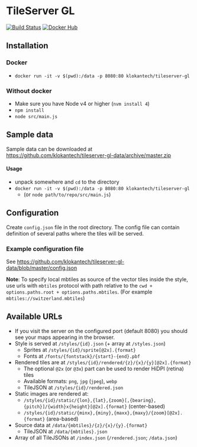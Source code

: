 # TileServer GL
[![Build Status](https://travis-ci.org/klokantech/tileserver-gl.svg?branch=master)](https://travis-ci.org/klokantech/tileserver-gl)
[![Docker Hub](https://img.shields.io/badge/docker-hub-blue.svg)](https://hub.docker.com/r/klokantech/tileserver-gl/)


## Installation

### Docker
 - `docker run -it -v $(pwd):/data -p 8080:80 klokantech/tileserver-gl`

### Without docker
 - Make sure you have Node v4 or higher (`nvm install 4`)
 - `npm install`
 - `node src/main.js`

## Sample data
Sample data can be downloaded at https://github.com/klokantech/tileserver-gl-data/archive/master.zip

#### Usage
- unpack somewhere and `cd` to the directory
- `docker run -it -v $(pwd):/data -p 8080:80 klokantech/tileserver-gl`
  - (or `node path/to/repo/src/main.js`)

## Configuration

Create `config.json` file in the root directory.
The config file can contain definition of several paths where the tiles will be served.

### Example configuration file
See https://github.com/klokantech/tileserver-gl-data/blob/master/config.json

**Note**: To specify local mbtiles as source of the vector tiles inside the style, use urls with `mbtiles` protocol with path relative to the `cwd + options.paths.root + options.paths.mbtiles`. (For example `mbtiles://switzerland.mbtiles`)

## Available URLs

- If you visit the server on the configured port (default 8080) you should see your maps appearing in the browser.
- Style is served at `/styles/{id}.json` (+ array at `/styles.json`)
  - Sprites at `/styles/{id}/sprite[@2x].{format}`
  - Fonts at `/fonts/{fontstack}/{start}-{end}.pbf`
- Rendered tiles are at `/styles/{id}/rendered/{z}/{x}/{y}[@2x].{format}`
  - The optional `@2x` (or `@3x`) part can be used to render HiDPI (retina) tiles
  - Available formats: `png`, `jpg` (`jpeg`), `webp`
  - TileJSON at `/styles/{id}/rendered.json`
- Static images are rendered at:
  - `/styles/{id}/static/{lon},{lat},{zoom}[,{bearing},{pitch}]/{width}x{height}[@2x].{format}` (center-based)
  - `/styles/{id}/static/{minx},{miny},{maxx},{maxy}/{zoom}[@2x].{format}` (area-based)
- Source data at `/data/{mbtiles}/{z}/{x}/{y}.{format}`
  - TileJSON at `/data/{mbtiles}.json`
- Array of all TileJSONs at `/index.json` (`/rendered.json`; `/data.json`)
